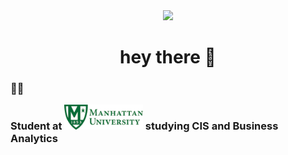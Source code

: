 <div align="center">
  <img height="250" src="https://media.giphy.com/media/k2Da0Uzaxo9xe/giphy.gif?cid=790b761106vwjuhza2ajbtht9kncw26wu7umsyrft5i834yg&ep=v1_gifs_search&rid=giphy.gif&ct=g)f" /> 
</div>


###

<h1 align="center">hey there 👋</h1>

###

<h3 align="left">👩‍💻  <p align="left">Student at <img height="40" src="MU.jpg"/> studying CIS and Business Analytics</p>


###


